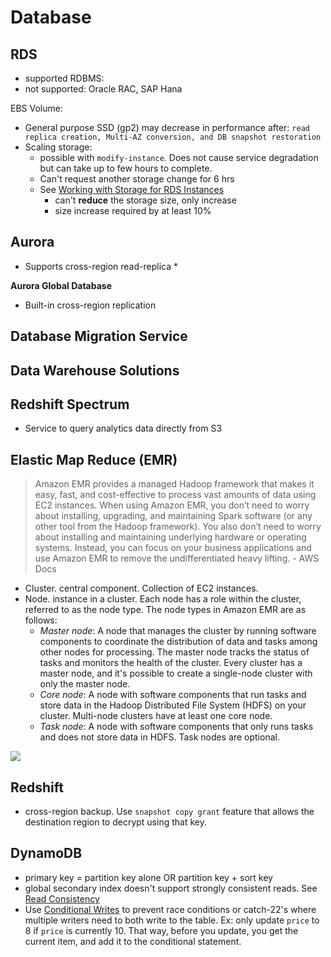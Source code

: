 # Database

## RDS
- supported RDBMS: 
- not supported: Oracle RAC, SAP Hana

EBS Volume:
- General purpose SSD (gp2) may decrease in performance after: `read replica creation, Multi-AZ conversion, and DB snapshot restoration`
- Scaling storage: 
  - possible with `modify-instance`. Does not cause service degradation but can take up to few hours to complete. 
  - Can't request another storage change for 6 hrs
  - See [Working with Storage for RDS Instances](https://docs.aws.amazon.com/AmazonRDS/latest/UserGuide/USER_PIOPS.StorageTypes.html)
    - can't **reduce** the storage size, only increase
    - size increase required by at least 10%


## Aurora
- Supports cross-region read-replica *

**Aurora Global Database**
- Built-in cross-region replication

## Database Migration Service


## Data Warehouse Solutions
## Redshift Spectrum
- Service to query analytics data directly from S3

## Elastic Map Reduce (EMR)
> Amazon EMR provides a managed Hadoop framework that makes it easy, fast, and cost-effective to process vast amounts of data using EC2 instances. When using Amazon EMR, you don’t need to worry about installing, upgrading, and maintaining Spark software (or any other tool from the Hadoop framework). You also don’t need to worry about installing and maintaining underlying hardware or operating systems. Instead, you can focus on your business applications and use Amazon EMR to remove the undifferentiated heavy lifting. - AWS Docs

- Cluster. central component. Collection of EC2  instances. 
- Node. instance in a cluster. Each node has a role within the cluster, referred to as the node type. 
The node types in Amazon EMR are as follows:
  - *Master node*: A node that manages the cluster by running software components to coordinate the distribution of data and tasks among other nodes for processing. The master node tracks the status of tasks and monitors the health of the cluster. Every cluster has a master node, and it's possible to create a single-node cluster with only the master node.
  - *Core node*: A node with software components that run tasks and store data in the Hadoop Distributed File System (HDFS) on your cluster. Multi-node clusters have at least one core node.
  - *Task node*: A node with software components that only runs tasks and does not store data in HDFS. Task nodes are optional.

![](https://media.tutorialsdojo.com/sap_emr_node_types.png)

## Redshift
- cross-region backup. Use `snapshot copy grant` feature that allows the destination region to decrypt using that key. 

## DynamoDB
- primary key = partition key alone OR partition key + sort key
- global secondary index doesn't support strongly consistent reads. See [Read Consistency](https://docs.aws.amazon.com/amazondynamodb/latest/developerguide/HowItWorks.ReadConsistency.html)
- Use [Conditional Writes](https://docs.aws.amazon.com/amazondynamodb/latest/developerguide/WorkingWithItems.html#WorkingWithItems.ConditionalUpdate) to prevent race conditions or catch-22's where multiple writers need to both write to the table. Ex: only update `price` to 8 if `price` is currently 10. That way, before you update, you get the current item, and add it to the conditional statement. 
